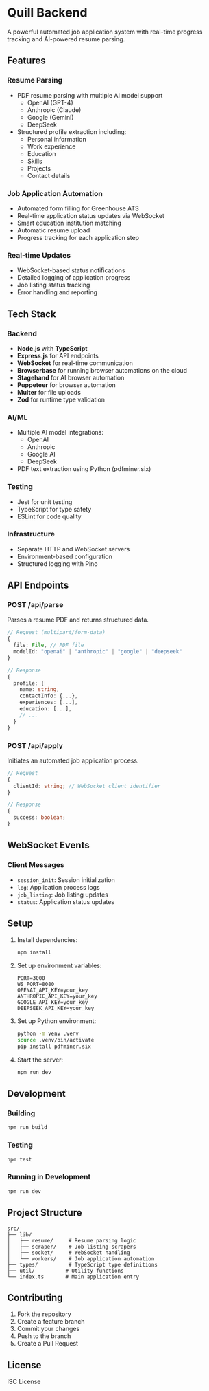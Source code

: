 # Quill Backend

A powerful automated job application system with real-time progress tracking and AI-powered resume parsing.

## Features

### Resume Parsing

- PDF resume parsing with multiple AI model support
  - OpenAI (GPT-4)
  - Anthropic (Claude)
  - Google (Gemini)
  - DeepSeek
- Structured profile extraction including:
  - Personal information
  - Work experience
  - Education
  - Skills
  - Projects
  - Contact details

### Job Application Automation

- Automated form filling for Greenhouse ATS
- Real-time application status updates via WebSocket
- Smart education institution matching
- Automatic resume upload
- Progress tracking for each application step

### Real-time Updates

- WebSocket-based status notifications
- Detailed logging of application progress
- Job listing status tracking
- Error handling and reporting

## Tech Stack

### Backend

- **Node.js** with **TypeScript**
- **Express.js** for API endpoints
- **WebSocket** for real-time communication
- **Browserbase** for running browser automations on the cloud
- **Stagehand** for AI browser automation
- **Puppeteer** for browser automation
- **Multer** for file uploads
- **Zod** for runtime type validation

### AI/ML

- Multiple AI model integrations:
  - OpenAI
  - Anthropic
  - Google AI
  - DeepSeek
- PDF text extraction using Python (pdfminer.six)

### Testing

- Jest for unit testing
- TypeScript for type safety
- ESLint for code quality

### Infrastructure

- Separate HTTP and WebSocket servers
- Environment-based configuration
- Structured logging with Pino

## API Endpoints

### POST /api/parse

Parses a resume PDF and returns structured data.

```typescript
// Request (multipart/form-data)
{
  file: File, // PDF file
  modelId: "openai" | "anthropic" | "google" | "deepseek"
}

// Response
{
  profile: {
    name: string,
    contactInfo: {...},
    experiences: [...],
    education: [...],
    // ...
  }
}
```

### POST /api/apply

Initiates an automated job application process.

```typescript
// Request
{
  clientId: string; // WebSocket client identifier
}

// Response
{
  success: boolean;
}
```

## WebSocket Events

### Client Messages

- `session_init`: Session initialization
- `log`: Application process logs
- `job_listing`: Job listing updates
- `status`: Application status updates

## Setup

1. Install dependencies:

   ```bash
   npm install
   ```

2. Set up environment variables:

   ```env
   PORT=3000
   WS_PORT=8080
   OPENAI_API_KEY=your_key
   ANTHROPIC_API_KEY=your_key
   GOOGLE_API_KEY=your_key
   DEEPSEEK_API_KEY=your_key
   ```

3. Set up Python environment:

   ```bash
   python -m venv .venv
   source .venv/bin/activate
   pip install pdfminer.six
   ```

4. Start the server:
   ```bash
   npm run dev
   ```

## Development

### Building

```bash
npm run build
```

### Testing

```bash
npm test
```

### Running in Development

```bash
npm run dev
```

## Project Structure

```
src/
├── lib/
│   ├── resume/     # Resume parsing logic
│   ├── scraper/    # Job listing scrapers
│   ├── socket/     # WebSocket handling
│   └── workers/    # Job application automation
├── types/          # TypeScript type definitions
├── util/          # Utility functions
└── index.ts       # Main application entry
```

## Contributing

1. Fork the repository
2. Create a feature branch
3. Commit your changes
4. Push to the branch
5. Create a Pull Request

## License

ISC License
